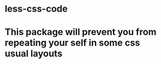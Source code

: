 ﻿# less-css-code
# This package will prevent you from repeating your self in some css usual layouts
